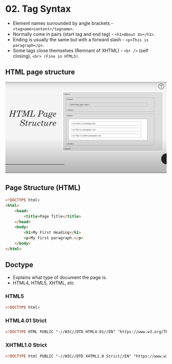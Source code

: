 # 02. Tag Syntax

- Element names surrounded by angle brackets - `<tagname>content</tagname>`.
- Normally come in pairs (start tag and end tag) - `<h1>About Us</h1>`.
- Ending is usually the same but with a forward slash - `<p>This is paragraph</p>`.
- Some tags close themselves (Remnant of XHTML) - `<br />` (self closing), `<br> (Fine in HTML5)`.

## HTML page structure

![HTML Page Structure](html-page-structure.png)

## Page Structure (HTML)

```html
<!DOCTYPE html>
<html>
    <head>
        <title>Page Title</title>
    </head>
    <body>
        <h1>My First Heading</h1>
        <p>My first paragraph.</p>
    </body>
</html>
```

## Doctype

- Explains what type of document the page is.
- HTML4, HTML5, XHTML, etc

### HTML5

```html
<!DOCTYPE html>
```

### HTML4.01 Strict

```html
<!DOCTYPE HTML PUBLIC "-//W3C//DTD HTML4.01//EN" "https://www.w3.org/TR/html4/strict.dtd">
```

### XHTML1.0 Strict

```html
<!DOCTYPE html PUBLIC "-//W3C//DTD XHTML1.0 Strict//EN" "https://www.w3.org/TR/xhtml1/DTD/xhtml1-strict.dtd">
```



